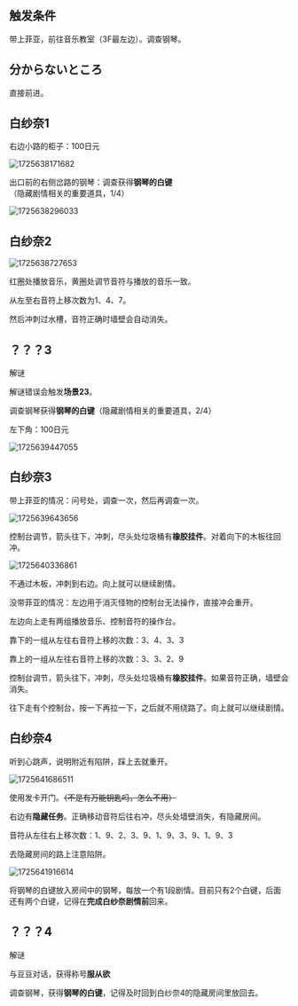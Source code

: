 ## 触发条件

带上菲亚，前往音乐教室（3F最左边）。调查钢琴。

## 分からないところ

直接前进。

## 白纱奈1

右边小路的柜子：100日元

![1725638171682](image/08白纱奈/1725638171682.png)

出口前的右侧岔路的钢琴：调查获得**钢琴的白键**（隐藏剧情相关的重要道具，1/4）

![1725638296033](image/08白纱奈/1725638296033.png)

## 白纱奈2

![1725638727653](image/08白纱奈/1725638727653.png)

红圈处播放音乐，黄圈处调节音符与播放的音乐一致。

从左至右音符上移次数为1、4、7。

然后冲刺过水槽，音符正确时墙壁会自动消失。

## ？？？3

解谜

解谜错误会触发**场景23**。

调查钢琴获得**钢琴的白键**（隐藏剧情相关的重要道具，2/4）

左下角：100日元

![1725639447055](image/08白纱奈/1725639447055.png)

## 白纱奈3

带上菲亚的情况：问号处，调查一次，然后再调查一次。

![1725639643656](image/08白纱奈/1725639643656.png)

控制台调节，箭头往下，冲刺，尽头处垃圾桶有**橡胶挂件**。对着向下的木板往回冲。

![1725640336861](image/08白纱奈/1725640336861.png)

不通过木板，冲刺到右边。向上就可以继续剧情。


没带菲亚的情况：左边用于消灭怪物的控制台无法操作，直接冲会重开。

左边向上走有两组播放音乐、控制音符的操作台。

靠下的一组从左往右音符上移的次数：3、4、3、3

靠上的一组从左往右音符上移的次数：3、3、2、9

控制台调节，箭头往下，冲刺，尽头处垃圾桶有**橡胶挂件**。如果音符正确，墙壁会消失。

往下走有个控制台，按一下再拉一下，之后就不用绕路了。向上就可以继续剧情。


## 白纱奈4

听到心跳声，说明附近有陷阱，踩上去就重开。

![1725641686511](image/08白纱奈/1725641686511.png)

使用发卡开门。~~（不是有万能钥匙吗，怎么不用）~~

右边有**隐藏任务**。正确移动音符后往右冲，尽头处墙壁消失，有隐藏房间。

音符从左往右上移次数：1、9、2、3、9、1、9、3、9、1、9、3

去隐藏房间的路上注意陷阱。

![1725641916614](image/08白纱奈/1725641916614.png)

将钢琴的白键放入房间中的钢琴，每放一个有1段剧情。目前只有2个白键，后面还有两个白键，记得在**完成白纱奈剧情前**回来。

## ？？？4

解谜

与豆豆对话，获得称号**服从欲**

调查钢琴，获得**钢琴的白键**，记得及时回到白纱奈4的隐藏房间里放回去。
